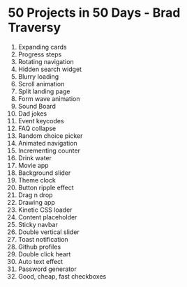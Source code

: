 # 50 Projects in 50 Days - Brad Traversy

1. Expanding cards
2. Progress steps
3. Rotating navigation
4. Hidden search widget
5. Blurry loading
6. Scroll animation
7. Split landing page
8. Form wave animation
9. Sound Board
10. Dad jokes
11. Event keycodes
12. FAQ collapse
13. Random choice picker
14. Animated navigation
15. Incrementing counter
16. Drink water
17. Movie app
18. Background slider
19. Theme clock
20. Button ripple effect
21. Drag n drop
22. Drawing app
23. Kinetic CSS loader
24. Content placeholder
25. Sticky navbar
26. Double vertical slider
27. Toast notification
28. Github profiles
29. Double click heart
30. Auto text effect
31. Password generator
32. Good, cheap, fast checkboxes
